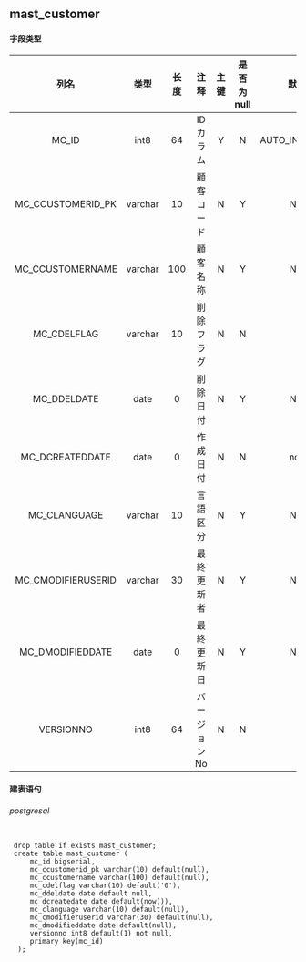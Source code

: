 ## mast_customer

#### 字段类型

列名|类型|长度|注释|主键|是否为null|默认值
:---:|:---:|:---:|:---:|:---:|:---:|:---:
MC_ID|int8|64|IDカラム|Y|N|AUTO_INCREMENT
MC_CCUSTOMERID_PK|varchar|10|顧客コード|N|Y|NULL
MC_CCUSTOMERNAME|varchar|100|顧客名称|N|Y|NULL
MC_CDELFLAG|varchar|10|削除フラグ|N|N|'0'
MC_DDELDATE|date|0|削除日付|N|Y|NULL
MC_DCREATEDDATE|date|0|作成日付|N|N|now()
MC_CLANGUAGE|varchar|10|言語区分|N|Y|NULL
MC_CMODIFIERUSERID|varchar|30|最終更新者|N|Y|NULL
MC_DMODIFIEDDATE|date|0|最終更新日|N|Y|NULL
VERSIONNO|int8|64|バージョンNo|N|N|1

#### 建表语句
###### postgresql
```postgresql

 drop table if exists mast_customer;
 create table mast_customer (
     mc_id bigserial,
     mc_ccustomerid_pk varchar(10) default(null),
     mc_ccustomername varchar(100) default(null),
     mc_cdelflag varchar(10) default('0'),
     mc_ddeldate date default null,
     mc_dcreatedate date default(now()),
     mc_clanguage varchar(10) default(null),
     mc_cmodifieruserid varchar(30) default(null),
     mc_dmodifieddate date default(null),
     versionno int8 default(1) not null,
     primary key(mc_id)
  );

```

